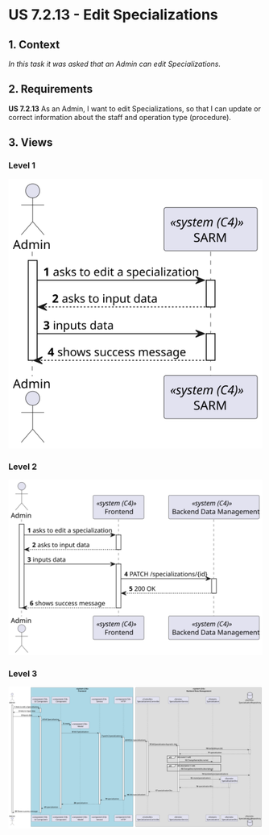 # US 7.2.13 - Edit Specializations

## 1. Context

*In this task it was asked that an Admin can edit Specializations.*

## 2. Requirements

**US 7.2.13** As an Admin, I want to edit Specializations, so that I can update or correct information about the staff and operation type (procedure).

## 3. Views

### Level 1

![Process view level 1](views/level1/process-view.svg)

### Level 2

![Process view level 2](views/level2/process-view.svg)

### Level 3

![Process view level 3](views/level3/process-view.svg)